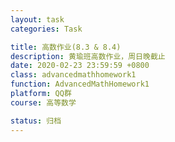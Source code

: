 ```yaml
---
layout: task
categories: Task

title: 高数作业(8.3 & 8.4)
description: 黄瑜班高数作业，周日晚截止
date: 2020-02-23 23:59:59 +0800
class: advancedmathhomework1
function: AdvancedMathHomework1
platform: QQ群
course: 高等数学

status: 归档
---
```








